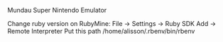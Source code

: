 Mundau Super Nintendo Emulator

Change ruby version on RubyMine:
File -> Settings -> Ruby SDK
Add -> Remote Interpreter
Put this path /home/alisson/.rbenv/bin/rbenv
